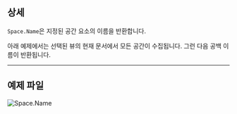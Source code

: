 ## 상세
`Space.Name`은 지정된 공간 요소의 이름을 반환합니다.

아래 예제에서는 선택된 뷰의 현재 문서에서 모든 공간이 수집됩니다. 그런 다음 공백 이름이 반환됩니다.
___
## 예제 파일

![Space.Name](./Revit.Elements.Space.Name_img.jpg)

